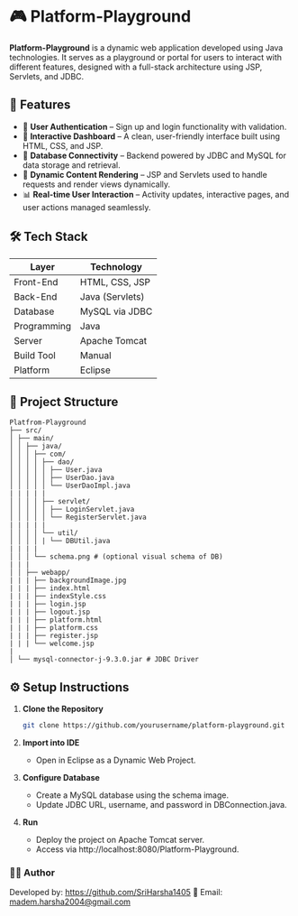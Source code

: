 # 🎮 Platform-Playground

**Platform-Playground** is a dynamic web application developed using Java technologies. It serves as a playground or portal for users to interact with different features, designed with a full-stack architecture using JSP, Servlets, and JDBC.

## 📌 Features

- 🔐 **User Authentication** – Sign up and login functionality with validation.
- 🧩 **Interactive Dashboard** – A clean, user-friendly interface built using HTML, CSS, and JSP.
- 💾 **Database Connectivity** – Backend powered by JDBC and MySQL for data storage and retrieval.
- 🔁 **Dynamic Content Rendering** – JSP and Servlets used to handle requests and render views dynamically.
- 📊 **Real-time User Interaction** – Activity updates, interactive pages, and user actions managed seamlessly.

## 🛠️ Tech Stack

| Layer            | Technology           |
|------------------|----------------------|
| Front-End        | HTML, CSS, JSP       |
| Back-End         | Java (Servlets)      |
| Database         | MySQL via JDBC       |
| Programming      | Java                 |
| Server           | Apache Tomcat        |
| Build Tool       | Manual               |
| Platform         | Eclipse              |

## 📂 Project Structure

```markdowm
Platfrom-Playground
├── src/
│ ├── main/
│ │ ├── java/
│ │ │ ├── com/
│ │ │ │ ├── dao/
│ │ │ │ │ ├── User.java
│ │ │ │ │ ├── UserDao.java
│ │ │ │ │ └── UserDaoImpl.java
| | | | |
│ │ │ │ ├── servlet/
│ │ │ │ │ ├── LoginServlet.java
│ │ │ │ │ └── RegisterServlet.java
| | | | |
│ │ │ │ └── util/
│ │ │ │ | └── DBUtil.java
| | | |
│ │ │ └── schema.png # (optional visual schema of DB)
| | |
│ │ ├── webapp/
| | | ├── backgroundImage.jpg
| | | ├── index.html
| | | ├── indexStyle.css
| | | ├── login.jsp
| | | ├── logout.jsp
| | | ├── platform.html
| | | ├── platform.css
| | | ├── register.jsp
| | | └── welcome.jsp
|
│ └── mysql-connector-j-9.3.0.jar # JDBC Driver

```


## ⚙️ Setup Instructions

1. **Clone the Repository**
   ```bash
   git clone https://github.com/yourusername/platform-playground.git
   ```
2. **Import into IDE**
   - Open in Eclipse as a Dynamic Web Project.
     
3. **Configure Database**
   - Create a MySQL database using the schema image.
   - Update JDBC URL, username, and password in DBConnection.java.

4. **Run**
   - Deploy the project on Apache Tomcat server.
   - Access via http://localhost:8080/Platform-Playground.
  


### 👨‍💻 **Author**
Developed by: https://github.com/SriHarsha1405
📧 Email: madem.harsha2004@gmail.com

